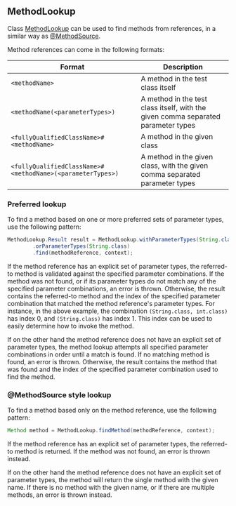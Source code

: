 <head>
  <title>MethodLookup</title>
</head>

## MethodLookup

Class [MethodLookup](../apidocs/com.github.robtimus.junit.support/com/github/robtimus/junit/support/extension/MethodLookup.html) can be used to find methods from references, in a similar way as [@MethodSource](https://junit.org/junit5/docs/current/api/org.junit.jupiter.params/org/junit/jupiter/params/provider/MethodSource.html).

Method references can come in the following formats:

| Format                                                   | Description                                                                       |
|----------------------------------------------------------|-----------------------------------------------------------------------------------|
|`<methodName>`                                            | A method in the test class itself                                                 |
|`<methodName(<parameterTypes>)`                           | A method in the test class itself, with the given comma separated parameter types |
|`<fullyQualifiedClassName>#<methodName>`                  | A method in the given class                                                       |
|`<fullyQualifiedClassName>#<methodName>(<parameterTypes>)`| A method in the given class, with the given comma separated parameter types       |

### Preferred lookup

To find a method based on one or more preferred sets of parameter types, use the following pattern:

```java
MethodLookup.Result result = MethodLookup.withParameterTypes(String.class, int.class)
        .orParameterTypes(String.class)
        .find(methodReference, context);
```

If the method reference has an explicit set of parameter types, the referred-to method is validated against the specified parameter combinations. If the method was not found, or if its parameter types do not match any of the specified parameter combinations, an error is thrown. Otherwise, the result contains the referred-to method and the index of the specified parameter combination that matched the method reference's parameter types. For instance, in the above example, the combination `(String.class, int.class)` has index 0, and `(String.class)` has index 1. This index can be used to easily determine how to invoke the method.

If on the other hand the method reference does not have an explicit set of parameter types, the method lookup attempts all specified parameter combinations in order until a match is found. If no matching method is found, an error is thrown. Otherwise, the result contains the method that was found and the index of the specified parameter combination used to find the method.

### @MethodSource style lookup

To find a method based only on the method reference, use the following pattern:

```java
Method method = MethodLookup.findMethod(methodReference, context);
```

If the method reference has an explicit set of parameter types, the referred-to method is returned. If the method was not found, an error is thrown instead.

If on the other hand the method reference does not have an explicit set of parameter types, the method will return the single method with the given name. If there is no method with the given name, or if there are multiple methods, an error is thrown instead.
